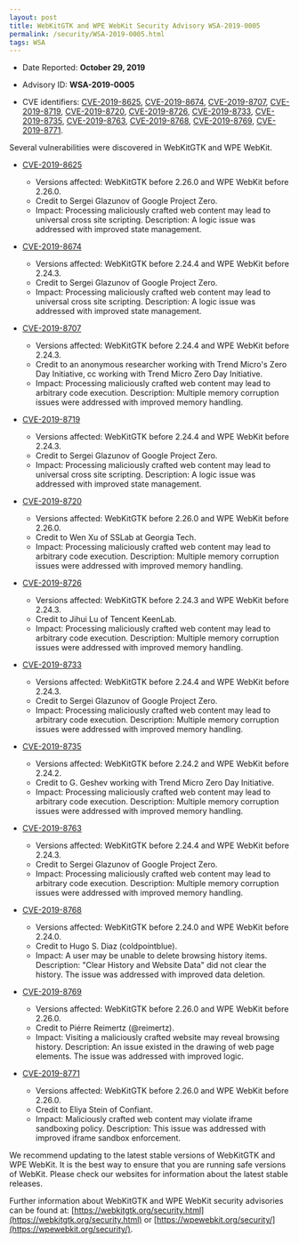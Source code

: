 ```yaml
---
layout: post
title: WebKitGTK and WPE WebKit Security Advisory WSA-2019-0005
permalink: /security/WSA-2019-0005.html
tags: WSA
---
```


* Date Reported: **October 29, 2019**

* Advisory ID: **WSA-2019-0005**

* CVE identifiers: [CVE-2019-8625](#CVE-2019-8625), [CVE-2019-8674](#CVE-2019-8674),
  [CVE-2019-8707](#CVE-2019-8707), [CVE-2019-8719](#CVE-2019-8719),
  [CVE-2019-8720](#CVE-2019-8720), [CVE-2019-8726](#CVE-2019-8726),
  [CVE-2019-8733](#CVE-2019-8733), [CVE-2019-8735](#CVE-2019-8735),
  [CVE-2019-8763](#CVE-2019-8763), [CVE-2019-8768](#CVE-2019-8768),
  [CVE-2019-8769](#CVE-2019-8769), [CVE-2019-8771](#CVE-2019-8771).


Several vulnerabilities were discovered in WebKitGTK and WPE WebKit.

* <a name="CVE-2019-8625" href="https://cve.mitre.org/cgi-bin/cvename.cgi?name=CVE-2019-8625">CVE-2019-8625</a>
  * Versions affected: WebKitGTK before 2.26.0 and WPE WebKit before
    2.26.0.
  * Credit to Sergei Glazunov of Google Project Zero.
  * Impact: Processing maliciously crafted web content may lead to
    universal cross site scripting. Description: A logic issue was
    addressed with improved state management.

* <a name="CVE-2019-8674" href="https://cve.mitre.org/cgi-bin/cvename.cgi?name=CVE-2019-8674">CVE-2019-8674</a>
  * Versions affected: WebKitGTK before 2.24.4 and WPE WebKit before
    2.24.3.
  * Credit to Sergei Glazunov of Google Project Zero.
  * Impact: Processing maliciously crafted web content may lead to
    universal cross site scripting. Description: A logic issue was
    addressed with improved state management.

* <a name="CVE-2019-8707" href="https://cve.mitre.org/cgi-bin/cvename.cgi?name=CVE-2019-8707">CVE-2019-8707</a>
  * Versions affected: WebKitGTK before 2.24.4 and WPE WebKit before
    2.24.3.
  * Credit to an anonymous researcher working with Trend Micro's Zero
    Day Initiative, cc working with Trend Micro Zero Day Initiative.
  * Impact: Processing maliciously crafted web content may lead to
    arbitrary code execution. Description: Multiple memory corruption
    issues were addressed with improved memory handling.

* <a name="CVE-2019-8719" href="https://cve.mitre.org/cgi-bin/cvename.cgi?name=CVE-2019-8719">CVE-2019-8719</a>
  * Versions affected: WebKitGTK before 2.24.4 and WPE WebKit before
    2.24.3.
  * Credit to Sergei Glazunov of Google Project Zero.
  * Impact: Processing maliciously crafted web content may lead to
    universal cross site scripting. Description: A logic issue was
    addressed with improved state management.

* <a name="CVE-2019-8720" href="https://cve.mitre.org/cgi-bin/cvename.cgi?name=CVE-2019-8720">CVE-2019-8720</a>
  * Versions affected: WebKitGTK before 2.26.0 and WPE WebKit before
    2.26.0.
  * Credit to Wen Xu of SSLab at Georgia Tech.
  * Impact: Processing maliciously crafted web content may lead to
    arbitrary code execution. Description: Multiple memory corruption
    issues were addressed with improved memory handling.

* <a name="CVE-2019-8726" href="https://cve.mitre.org/cgi-bin/cvename.cgi?name=CVE-2019-8726">CVE-2019-8726</a>
  * Versions affected: WebKitGTK before 2.24.3 and WPE WebKit before
    2.24.3.
  * Credit to Jihui Lu of Tencent KeenLab.
  * Impact: Processing maliciously crafted web content may lead to
    arbitrary code execution. Description: Multiple memory corruption
    issues were addressed with improved memory handling.

* <a name="CVE-2019-8733" href="https://cve.mitre.org/cgi-bin/cvename.cgi?name=CVE-2019-8733">CVE-2019-8733</a>
  * Versions affected: WebKitGTK before 2.24.4 and WPE WebKit before
    2.24.3.
  * Credit to Sergei Glazunov of Google Project Zero.
  * Impact: Processing maliciously crafted web content may lead to
    arbitrary code execution. Description: Multiple memory corruption
    issues were addressed with improved memory handling.

* <a name="CVE-2019-8735" href="https://cve.mitre.org/cgi-bin/cvename.cgi?name=CVE-2019-8735">CVE-2019-8735</a>
  * Versions affected: WebKitGTK before 2.24.2 and WPE WebKit before
    2.24.2.
  * Credit to G. Geshev working with Trend Micro Zero Day Initiative.
  * Impact: Processing maliciously crafted web content may lead to
    arbitrary code execution. Description: Multiple memory corruption
    issues were addressed with improved memory handling.

* <a name="CVE-2019-8763" href="https://cve.mitre.org/cgi-bin/cvename.cgi?name=CVE-2019-8763">CVE-2019-8763</a>
  * Versions affected: WebKitGTK before 2.24.4 and WPE WebKit before
    2.24.3.
  * Credit to Sergei Glazunov of Google Project Zero.
  * Impact: Processing maliciously crafted web content may lead to
    arbitrary code execution. Description: Multiple memory corruption
    issues were addressed with improved memory handling.

* <a name="CVE-2019-8768" href="https://cve.mitre.org/cgi-bin/cvename.cgi?name=CVE-2019-8768">CVE-2019-8768</a>
  * Versions affected: WebKitGTK before 2.24.0 and WPE WebKit before
    2.24.0.
  * Credit to Hugo S. Diaz (coldpointblue).
  * Impact: A user may be unable to delete browsing history items.
    Description: "Clear History and Website Data" did not clear the
    history. The issue was addressed with improved data deletion.

* <a name="CVE-2019-8769" href="https://cve.mitre.org/cgi-bin/cvename.cgi?name=CVE-2019-8769">CVE-2019-8769</a>
  * Versions affected: WebKitGTK before 2.26.0 and WPE WebKit before
    2.26.0.
  * Credit to Piérre Reimertz (@reimertz).
  * Impact: Visiting a maliciously crafted website may reveal browsing
    history. Description: An issue existed in the drawing of web page
    elements. The issue was addressed with improved logic.

* <a name="CVE-2019-8771" href="https://cve.mitre.org/cgi-bin/cvename.cgi?name=CVE-2019-8771">CVE-2019-8771</a>
  * Versions affected: WebKitGTK before 2.26.0 and WPE WebKit before
    2.26.0.
  * Credit to Eliya Stein of Confiant.
  * Impact: Maliciously crafted web content may violate iframe
    sandboxing policy. Description: This issue was addressed with
    improved iframe sandbox enforcement.


We recommend updating to the latest stable versions of WebKitGTK and WPE
WebKit. It is the best way to ensure that you are running safe versions
of WebKit. Please check our websites for information about the latest
stable releases.

Further information about WebKitGTK and WPE WebKit security advisories can be found at:
[https://webkitgtk.org/security.html](https://webkitgtk.org/security.html) or [https://wpewebkit.org/security/](https://wpewebkit.org/security/).
